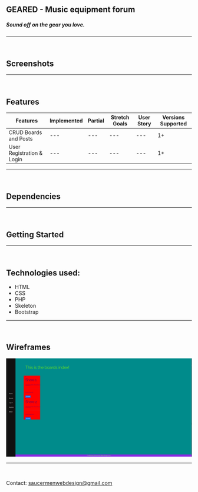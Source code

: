 ## GEARED - Music equipment forum
##### Sound off on the gear you love.
<hr />
<br />

## Screenshots
<hr />
<br />

## Features
|Features|Implemented|Partial|Stretch Goals|User Story|Versions Supported|
|--------|-------|-----------|--------------------|----------|------------------|
|CRUD Boards and Posts| --- | --- | --- | ---| 1+ |
|User Registration & Login| --- | --- | --- | ---| 1+ |
<hr />
<br />

## Dependencies
<hr />
<br />

## Getting Started
<hr />
<br />

## Technologies used:
 * HTML 
 * CSS
 * PHP
 * Skeleton
 * Bootstrap
<hr />
<br />

## Wireframes
![Wireframe](/Assets/images/basic-boards-in-dev.png)
<hr />
<br />

Contact: saucermenwebdesign@gmail.com